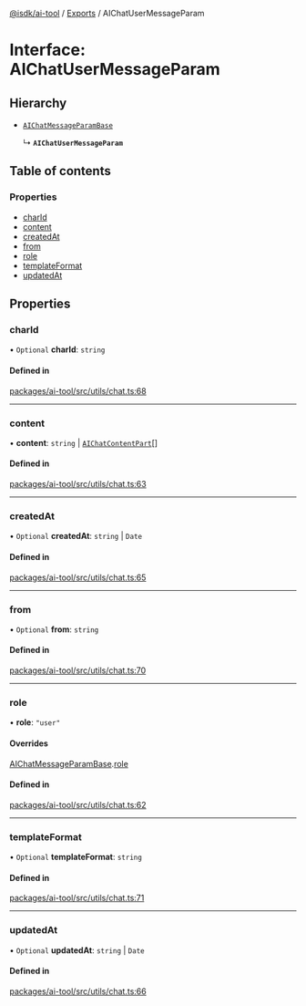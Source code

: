 [@isdk/ai-tool](../README.md) / [Exports](../modules.md) / AIChatUserMessageParam

# Interface: AIChatUserMessageParam

## Hierarchy

- [`AIChatMessageParamBase`](AIChatMessageParamBase.md)

  ↳ **`AIChatUserMessageParam`**

## Table of contents

### Properties

- [charId](AIChatUserMessageParam.md#charid)
- [content](AIChatUserMessageParam.md#content)
- [createdAt](AIChatUserMessageParam.md#createdat)
- [from](AIChatUserMessageParam.md#from)
- [role](AIChatUserMessageParam.md#role)
- [templateFormat](AIChatUserMessageParam.md#templateformat)
- [updatedAt](AIChatUserMessageParam.md#updatedat)

## Properties

### charId

• `Optional` **charId**: `string`

#### Defined in

[packages/ai-tool/src/utils/chat.ts:68](https://github.com/isdk/ai-tool.js/blob/409aab70514a73e5edfa59ea25e4ee1fe316b26d/src/utils/chat.ts#L68)

___

### content

• **content**: `string` \| [`AIChatContentPart`](../modules.md#aichatcontentpart)[]

#### Defined in

[packages/ai-tool/src/utils/chat.ts:63](https://github.com/isdk/ai-tool.js/blob/409aab70514a73e5edfa59ea25e4ee1fe316b26d/src/utils/chat.ts#L63)

___

### createdAt

• `Optional` **createdAt**: `string` \| `Date`

#### Defined in

[packages/ai-tool/src/utils/chat.ts:65](https://github.com/isdk/ai-tool.js/blob/409aab70514a73e5edfa59ea25e4ee1fe316b26d/src/utils/chat.ts#L65)

___

### from

• `Optional` **from**: `string`

#### Defined in

[packages/ai-tool/src/utils/chat.ts:70](https://github.com/isdk/ai-tool.js/blob/409aab70514a73e5edfa59ea25e4ee1fe316b26d/src/utils/chat.ts#L70)

___

### role

• **role**: ``"user"``

#### Overrides

[AIChatMessageParamBase](AIChatMessageParamBase.md).[role](AIChatMessageParamBase.md#role)

#### Defined in

[packages/ai-tool/src/utils/chat.ts:62](https://github.com/isdk/ai-tool.js/blob/409aab70514a73e5edfa59ea25e4ee1fe316b26d/src/utils/chat.ts#L62)

___

### templateFormat

• `Optional` **templateFormat**: `string`

#### Defined in

[packages/ai-tool/src/utils/chat.ts:71](https://github.com/isdk/ai-tool.js/blob/409aab70514a73e5edfa59ea25e4ee1fe316b26d/src/utils/chat.ts#L71)

___

### updatedAt

• `Optional` **updatedAt**: `string` \| `Date`

#### Defined in

[packages/ai-tool/src/utils/chat.ts:66](https://github.com/isdk/ai-tool.js/blob/409aab70514a73e5edfa59ea25e4ee1fe316b26d/src/utils/chat.ts#L66)
